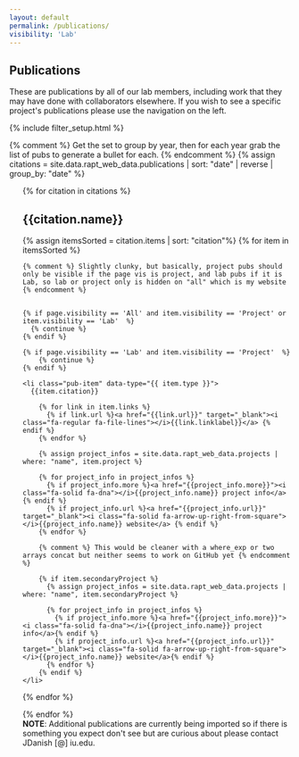 ```yaml
---
layout: default
permalink: /publications/
visibility: 'Lab'
---
```


## Publications

These are publications by all of our lab members, including work that they may have done with collaborators elsewhere. If you wish to see a specific project's publications please use the navigation on the left.

{% include filter_setup.html %}

{% comment %} Get the set to group by year, then for each year grab the list of pubs to generate a bullet for each. {% endcomment %}
{% assign citations = site.data.rapt_web_data.publications |  sort: "date" | reverse | group_by: "date"  %}
<ul class="pubs">
{% for citation in citations %}


<h2>{{citation.name}}</h2> 

  {% assign itemsSorted = citation.items | sort: "citation"%}
  {% for item in itemsSorted %}

    {% comment %} Slightly clunky, but basically, project pubs should only be visible if the page vis is project, and lab pubs if it is Lab, so lab or project only is hidden on "all" which is my website {% endcomment %} 


    {% if page.visibility == 'All' and item.visibility == 'Project' or  item.visibility == 'Lab'  %}    
      {% continue %}
    {% endif %}

    {% if page.visibility == 'Lab' and item.visibility == 'Project'  %}    
        {% continue %}
    {% endif %}

    <li class="pub-item" data-type="{{ item.type }}">
      {{item.citation}}      
      
        {% for link in item.links %}
          {% if link.url %}<a href="{{link.url}}" target="_blank"><i class="fa-regular fa-file-lines"></i>{{link.linklabel}}</a> {% endif %}
        {% endfor %}

        {% assign project_infos = site.data.rapt_web_data.projects | where: "name", item.project %}

        {% for project_info in project_infos %}
          {% if project_info.more %}<a href="{{project_info.more}}"><i class="fa-solid fa-dna"></i>{{project_info.name}} project info</a> {% endif %}
          {% if project_info.url %}<a href="{{project_info.url}}" target="_blank"><i class="fa-solid fa-arrow-up-right-from-square"></i>{{project_info.name}} website</a> {% endif %}
        {% endfor %}

        {% comment %} This would be cleaner with a where_exp or two arrays concat but neither seems to work on GitHub yet {% endcomment %}

        {% if item.secondaryProject %}
          {% assign project_infos = site.data.rapt_web_data.projects | where: "name", item.secondaryProject %}

          {% for project_info in project_infos %}
            {% if project_info.more %}<a href="{{project_info.more}}"><i class="fa-solid fa-dna"></i>{{project_info.name}} project info</a>{% endif %}
            {% if project_info.url %}<a href="{{project_info.url}}" target="_blank"><i class="fa-solid fa-arrow-up-right-from-square"></i>{{project_info.name}} website</a>{% endif %}
          {% endfor %}
        {% endif %}
    </li>
  
  {% endfor %}

{% endfor %}
<br>
<strong>NOTE</strong>: Additional publications are currently being imported so if there is something you expect don't see but are curious about please contact JDanish [@] iu.edu.


